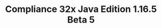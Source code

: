 ---
title: Compliance 32x Java Edition 1.16.5 Beta 5
permalink: /article/compliance32x/1.16.5/B5
comments: true
comments-id: 1.16.5-32x-Beta-5
header-img: article/compliance32x/1.16.5-B5.jpg

long_text: Thanks to our awesome community, today we're presenting yet another beta of our pack, consisting mainly of miscellaneous fixes, but also valuable additions such as the moon, rain, snow and held maps. The full release is ever so slightly closer – stay tuned for more updates!

main_changelog: data/changelog

download:
  - GitHub:
    - https://github.com/Compliance-Resource-Pack/Resource-Pack-32x/releases/download/beta-5/Compliance-32x-Java-Beta-5.zip
  - CurseForge:
    - https://www.curseforge.com/minecraft/texture-packs/compliance-32x/download/3253098

---